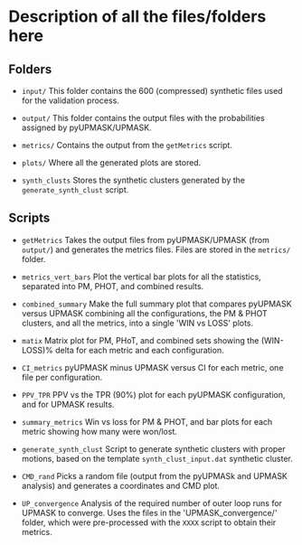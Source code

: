 
# Description of all the files/folders here


## Folders

* `input/`
This folder contains the 600 (compressed) synthetic files used for the validation process.

* `output/`
This folder contains the output files with the probabilities assigned by pyUPMASK/UPMASK.

* `metrics/`
Contains the output from the `getMetrics` script.

* `plots/`
Where all the generated plots are stored.

* `synth_clusts`
Stores the synthetic clusters generated by the `generate_synth_clust` script.




## Scripts

* `getMetrics`
Takes the output files from pyUPMASK/UPMASK (from `output/`) and generates the metrics files. Files are stored in the `metrics/` folder.

* `metrics_vert_bars`
Plot the vertical bar plots for all the statistics, separated into PM,
PHOT, and combined results.

* `combined_summary`
Make the full summary plot that compares pyUPMASK versus UPMASK combining all the configurations, the PM & PHOT clusters, and all the metrics, into a single 'WIN vs LOSS' plots.

* `matix`
Matrix plot for PM, PHoT, and combined sets showing the (WIN-LOSS)% delta for each metric and each configuration.

* `CI_metrics`
pyUPMASK minus UPMASK versus CI for each metric, one file per configuration.

* `PPV_TPR`
PPV vs the TPR (90%) plot for each pyUPMASK configuration, and for UPMASK results.

* `summary_metrics`
Win vs loss for PM & PHOT, and bar plots for each metric showing how many were won/lost.

* `generate_synth_clust`
Script to generate synthetic clusters with proper motions, based on the template `synth_clust_input.dat` synthetic cluster.

* `CMD_rand`
Picks a random file (output from the pyUPMASk and UPMASK analysis) and
generates a coordinates and CMD plot.


* `UP_convergence`
Analysis of the required number of outer loop runs for UPMASK to converge. Uses the files in the 'UPMASK_convergence/' folder, which were pre-processed with the `XXXX` script to obtain their metrics.